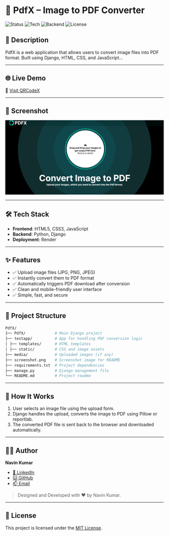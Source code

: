 # 📄 PdfX – Image to PDF Converter

![Status](https://img.shields.io/badge/status-Live-brightgreen)
![Tech](https://img.shields.io/badge/built%20with-HTML%20%7C%20CSS%20%7C%20JavaScript-blue)
![Backend](https://img.shields.io/badge/backend-Python%20%7C%20Django-darkgreen)
![License](https://img.shields.io/badge/license-MIT%20%C2%A9%202025%20Navin-brightgreen)




## 🚀 Description
PdfX is a web application that allows users to convert image files into PDF format. Built using Django, HTML, CSS, and JavaScript...


---
## 🌐 Live Demo

🔗 [Visit QRCodeX](https://pdfx-navin.onrender.com/)

---

## 📸 Screenshot

![App Screenshot](./screenshot.png)  


---

## 🛠️ Tech Stack

- **Frontend**: HTML5, CSS3, JavaScript
- **Backend**: Python, Django
- **Deployment**: Render

---

## ✨ Features

- ✅ Upload image files (JPG, PNG, JPEG)
- ✅ Instantly convert them to PDF format
- ✅ Automatically triggers PDF download after conversion
- ✅ Clean and mobile-friendly user interface
- ✅ Simple, fast, and secure

---

## 📁 Project Structure

```bash
PdfX/
├── PdfX/             # Main Django project
├── testapp/          # App for handling PDF conversion logic
│ ├── templates/      # HTML templates
│ ├── static/         # CSS and image assets
├── media/            # Uploaded images (if any)
├── screenshot.png    # Screenshot image for README
├── requirements.txt  # Project dependencies
├── manage.py         # Django management file
└── README.md         # Project readme
```

---

## 🧠 How It Works

1. User selects an image file using the upload form.
2. Django handles the upload, converts the image to PDF using Pillow or reportlab.
3. The converted PDF file is sent back to the browser and downloaded automatically.

---

## 👨‍💻 Author

**Navin Kumar**

* [💼 LinkedIn](https://linkedin.com/in/geekynavin)
* [🐱 GitHub](https://github.com/geekynavin)
* [📫 Email](mailto:navin.sarni@gmail.com)

> Designed and Developed with ❤️ by Navin Kumar.

---

## 📃 License

This project is licensed under the [MIT License](./LICENSE).



